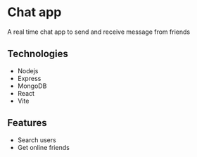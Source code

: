 # Chat app
A real time chat app to send and receive message from friends
## Technologies
* Nodejs
* Express
* MongoDB
* React
* Vite
## Features
* Search users
* Get online friends
